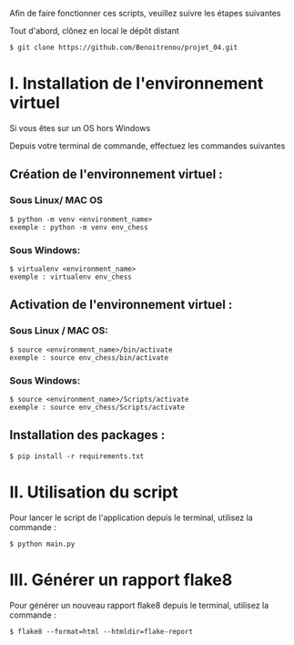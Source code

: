 Afin de faire fonctionner ces scripts, veuillez suivre les étapes suivantes

Tout d'abord, clônez en local le dépôt distant

    $ git clone https://github.com/Benoitrenou/projet_04.git    

# I. Installation de l'environnement virtuel 

Si vous êtes sur un OS hors Windows 

Depuis votre terminal de commande, effectuez les commandes suivantes 

## Création de l'environnement virtuel : 

### Sous Linux/ MAC OS

    $ python -m venv <environment_name>
    exemple : python -m venv env_chess 
    
### Sous Windows:
    
    $ virtualenv <environment_name>
    exemple : virtualenv env_chess 
    
## Activation de l'environnement virtuel : 

### Sous Linux / MAC OS:

    $ source <environment_name>/bin/activate
    exemple : source env_chess/bin/activate
   
### Sous Windows:

    $ source <environment_name>/Scripts/activate
    exemple : source env_chess/Scripts/activate
    
## Installation des packages : 

    $ pip install -r requirements.txt

# II. Utilisation du script

Pour lancer le script de l'application depuis le terminal, utilisez la commande : 

    $ python main.py

# III. Générer un rapport flake8

Pour générer un nouveau rapport flake8 depuis le terminal, utilisez la commande : 

    $ flake8 --format=html --htmldir=flake-report

